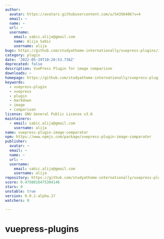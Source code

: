 ```yaml
---
author:
  avatar: https://avatars.githubusercontent.com/u/54356406?v=4
  email: ~
  name: ~
  url: ~
  username:
    email: sabic.alija@gmail.com
    name: Alija Sabic
    username: alija
bugs: https://github.com/studyathome-internationally/vuepress-plugins/issues
category: plugin
date: '2022-05-19T10:20:53.736Z'
deprecated: false
description: VuePress Plugin for image comparison
downloads: ~
homepage: https://github.com/studyathome-internationally/vuepress-plugins#readme
keywords:
  - vuepress-plugin
  - vuepress
  - plugin
  - markdown
  - image
  - comparison
license: GNU General Public License v3.0
maintainers:
  - email: sabic.alija@gmail.com
    username: alija
name: vuepress-plugin-image-comparator
npm: https://www.npmjs.com/package/vuepress-plugin-image-comparator
publisher:
  avatar: ~
  email: ~
  name: ~
  url: ~
  username:
    email: sabic.alija@gmail.com
    username: alija
repository: https://github.com/studyathome-internationally/vuepress-plugins
score: 0.4750816475304146
stars: 0
unstable: true
version: 0.0.1-alpha.17
watchers: 0

---
```


# vuepress-plugins